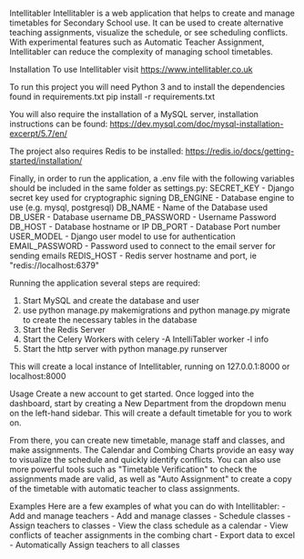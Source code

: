 Intellitabler
Intellitabler is a web application that helps to create and manage timetables for Secondary School use.
It can be used to create alternative teaching assignments, visualize the schedule, or see scheduling conflicts.
With experimental features such as Automatic Teacher Assignment, Intellitabler can reduce the complexity 
of managing school timetables.

Installation
To use Intellitabler visit https://www.intellitabler.co.uk

To run this project you will need Python 3 and to install the dependencies found in requirements.txt
pip install -r requirements.txt

You will also require the installation of a MySQL server, installation instructions can be found:
https://dev.mysql.com/doc/mysql-installation-excerpt/5.7/en/

The project also requires Redis to be installed:
https://redis.io/docs/getting-started/installation/

Finally, in order to run the application, a .env file with the following variables should be included in the same folder as settings.py:
SECRET_KEY - Django secret key used for cryptographic signing
DB_ENGINE - Database engine to use (e.g. mysql, postgresql)
DB_NAME - Name of the Database used
DB_USER - Database username
DB_PASSWORD - Username Password
DB_HOST - Database hostname or IP
DB_PORT - Database Port number
USER_MODEL - Django user model to use for authentication
EMAIL_PASSWORD - Password used to connect to the email server for sending emails
REDIS_HOST - Redis server hostname and port, ie "redis://localhost:6379"

Running the application several steps are required:
1) Start MySQL and create the database and user
2) use python manage.py makemigrations and python manage.py migrate to create the necessary tables in the database
3) Start the Redis Server
4) Start the Celery Workers with celery -A IntelliTabler worker -l info
5) Start the http server with python manage.py runserver

This will create a local instance of Intellitabler, running on 127.0.0.1:8000 or localhost:8000

Usage
Create a new account to get started. Once logged into the dashboard, start by creating a New Department from the dropdown menu
on the left-hand sidebar. This will create a default timetable for you to work on.

From there, you can create new timetable, manage staff and classes, and make assignments. The Calendar and Combing Charts
provide an easy way to visualize the schedule and quickly identify conflicts. You can also use more powerful tools such as
"Timetable Verification" to check the assignments made are valid, as well as "Auto Assignment" to create a copy of the timetable
with automatic teacher to class assignments.

Examples
Here are a few examples of what you can do with Intellitabler:
    - Add and manage teachers
    - Add and manage classes
    - Schedule classes
    - Assign teachers to classes
    - View the class schedule as a calendar
    - View conflicts of teacher assignments in the combing chart
    - Export data to excel
    - Automatically Assign teachers to all classes
